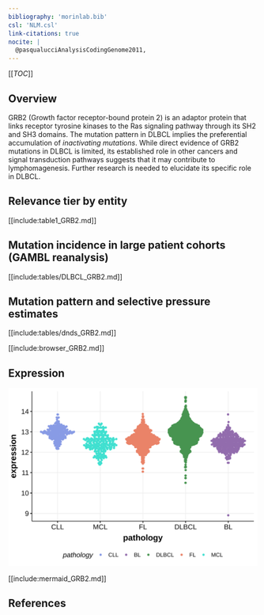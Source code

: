 ```yaml
---
bibliography: 'morinlab.bib'
csl: 'NLM.csl'
link-citations: true
nocite: |
  @pasqualucciAnalysisCodingGenome2011, 
---
```

[[_TOC_]]

## Overview
GRB2 (Growth factor receptor-bound protein 2) is an adaptor protein that links receptor tyrosine kinases to the Ras signaling pathway through its SH2 and SH3 domains. 
The mutation pattern in DLBCL implies the preferential accumulation of *inactivating mutations*. 
While direct evidence of GRB2 mutations in DLBCL is limited, its established role in other cancers and signal transduction pathways suggests that it may contribute to lymphomagenesis. 
Further research is needed to elucidate its specific role in DLBCL.


## Relevance tier by entity

[[include:table1_GRB2.md]]

## Mutation incidence in large patient cohorts (GAMBL reanalysis)

[[include:tables/DLBCL_GRB2.md]]

## Mutation pattern and selective pressure estimates

[[include:tables/dnds_GRB2.md]]

[[include:browser_GRB2.md]]

## Expression
![](images/gene_expression/GRB2_by_pathology.svg)
<!-- ORIGIN: pasqualucciAnalysisCodingGenome2011 -->
<!-- DLBCL: pasqualucciAnalysisCodingGenome2011 -->
<!-- BL: paneaWholeGenomeLandscape2019 -->

[[include:mermaid_GRB2.md]]

## References
